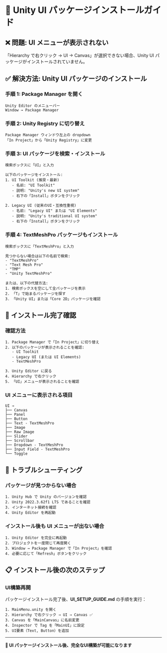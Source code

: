 # 🔧 Unity UI パッケージインストールガイド

## ❌ 問題: UI メニューが表示されない

「Hierarchy で右クリック → UI → Canvas」が選択できない場合、Unity UI パッケージがインストールされていません。

## ✅ 解決方法: Unity UI パッケージのインストール

### 手順 1: Package Manager を開く
```
Unity Editor のメニューバー
Window → Package Manager
```

### 手順 2: Unity Registry に切り替え
```
Package Manager ウィンドウ左上の dropdown
「In Project」から「Unity Registry」に変更
```

### 手順 3: UI パッケージを検索・インストール
```
検索ボックスに「UI」と入力

以下のパッケージをインストール:
1. UI Toolkit (推奨・最新)
   - 名前: "UI Toolkit"
   - 説明: "Unity's new UI system"
   - 右下の「Install」ボタンをクリック

2. Legacy UI (従来のUI・互換性重視)
   - 名前: "Legacy UI" または "UI Elements"  
   - 説明: "Unity's traditional UI system"
   - 右下の「Install」ボタンをクリック
```

### 手順 4: TextMeshPro パッケージもインストール
```
検索ボックスに「TextMeshPro」と入力

見つからない場合は以下の名前で検索:
- "TextMeshPro"
- "Text Mesh Pro" 
- "TMP"
- "Unity TextMeshPro"

または、以下の代替方法:
1. 検索ボックスを空にして全パッケージを表示
2. 「T」で始まるパッケージを探す
3. 「Unity UI」または「Core 2D」パッケージを確認
```

## 🎯 インストール完了確認

### 確認方法
```
1. Package Manager で「In Project」に切り替え
2. 以下のパッケージが表示されることを確認:
   - UI Toolkit
   - Legacy UI (または UI Elements)
   - TextMeshPro

3. Unity Editor に戻る
4. Hierarchy で右クリック
5. 「UI」メニューが表示されることを確認
```

### UI メニューに表示される項目
```
UI →
├── Canvas
├── Panel  
├── Button
├── Text - TextMeshPro
├── Image
├── Raw Image
├── Slider
├── Scrollbar
├── Dropdown - TextMeshPro
├── Input Field - TextMeshPro
└── Toggle
```

## 🔄 トラブルシューティング

### パッケージが見つからない場合
```
1. Unity Hub で Unity のバージョンを確認
2. Unity 2022.3.62f1 LTS であることを確認
3. インターネット接続を確認
4. Unity Editor を再起動
```

### インストール後も UI メニューが出ない場合
```
1. Unity Editor を完全に再起動
2. プロジェクトを一度閉じて再度開く
3. Window → Package Manager で「In Project」を確認
4. 必要に応じて「Refresh」ボタンをクリック
```

## 📋 インストール後の次のステップ

### UI構築再開
パッケージインストール完了後、**UI_SETUP_GUIDE.md** の手順を実行：

```
1. MainMenu.unity を開く
2. Hierarchy で右クリック → UI → Canvas ✅
3. Canvas を「MainCanvas」に名前変更
4. Inspector で Tag を「MainUI」に設定
5. UI要素（Text, Button）を追加
```

---

**🎯 UI パッケージインストール後、完全なUI構築が可能になります**